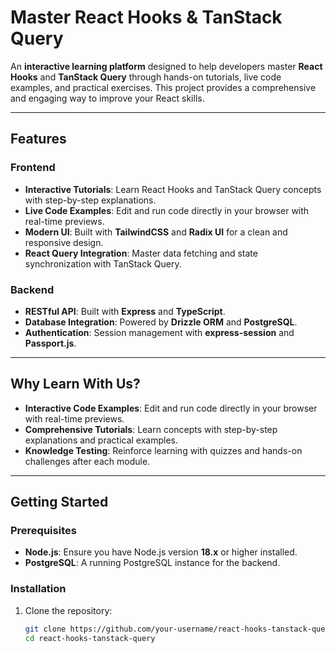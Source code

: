 # Master React Hooks & TanStack Query

An **interactive learning platform** designed to help developers master **React Hooks** and **TanStack Query** through hands-on tutorials, live code examples, and practical exercises. This project provides a comprehensive and engaging way to improve your React skills.

---

## Features

### Frontend

- **Interactive Tutorials**: Learn React Hooks and TanStack Query concepts with step-by-step explanations.
- **Live Code Examples**: Edit and run code directly in your browser with real-time previews.
- **Modern UI**: Built with **TailwindCSS** and **Radix UI** for a clean and responsive design.
- **React Query Integration**: Master data fetching and state synchronization with TanStack Query.

### Backend

- **RESTful API**: Built with **Express** and **TypeScript**.
- **Database Integration**: Powered by **Drizzle ORM** and **PostgreSQL**.
- **Authentication**: Session management with **express-session** and **Passport.js**.

---

## Why Learn With Us?

- **Interactive Code Examples**: Edit and run code directly in your browser with real-time previews.
- **Comprehensive Tutorials**: Learn concepts with step-by-step explanations and practical examples.
- **Knowledge Testing**: Reinforce learning with quizzes and hands-on challenges after each module.

---

## Getting Started

### Prerequisites

- **Node.js**: Ensure you have Node.js version **18.x** or higher installed.
- **PostgreSQL**: A running PostgreSQL instance for the backend.

### Installation

1. Clone the repository:
   ```bash
   git clone https://github.com/your-username/react-hooks-tanstack-query.git
   cd react-hooks-tanstack-query
   ```
